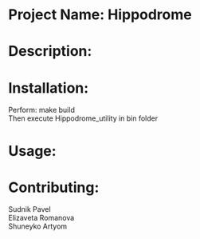 # Project Name: Hippodrome

# Description: 

# Installation: 

Perform: make build</br>
Then execute Hippodrome_utility in bin folder

# Usage:

# Contributing:

Sudnik Pavel</br>
Elizaveta Romanova</br>
Shuneyko Artyom
